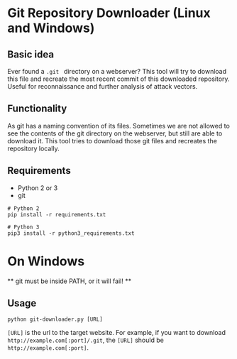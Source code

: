 # Git Repository Downloader (Linux and Windows)
## Basic idea
Ever found a `.git ` directory on a webserver? This tool will try to download this file and recreate the most recent commit of this downloaded repository. Useful for reconnaissance and further analysis of attack vectors.

## Functionality
As git has a naming convention of its files. Sometimes we are not allowed to see the contents of the git directory on the webserver, but still are able to download it. This tool tries to download those git files and recreates the repository locally.


## Requirements

- Python 2 or 3
- git
```
# Python 2
pip install -r requirements.txt

# Python 3
pip3 install -r python3_requirements.txt
```

# On Windows

** git must be inside PATH, or it will fail! **



## Usage

```
python git-downloader.py [URL]
```

`[URL]` is the url to the target website. For example, if you want to download `http://example.com[:port]/.git`, the `[URL]` should be `http://example.com[:port]`.
